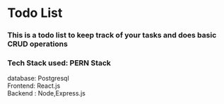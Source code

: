 # Todo List

### This is a todo list to keep track of your tasks and does basic CRUD operations

### Tech Stack used: PERN Stack
 
 database: Postgresql <br>
 Frontend: React.js <br>
 Backend : Node,Express.js  <br>
 
